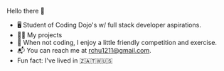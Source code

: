 Hello there 👋

- 🖥 Student of Coding Dojo's w/ full stack developer aspirations.
- 👨‍💻 My projects
- :basketball: When not coding, I enjoy a little friendly competition and exercise.
- :mailbox_with_mail: You can reach me at rchu1211@gmail.com.
- Fun fact: I've lived in 🇿🇦🇹🇼🇺🇸
